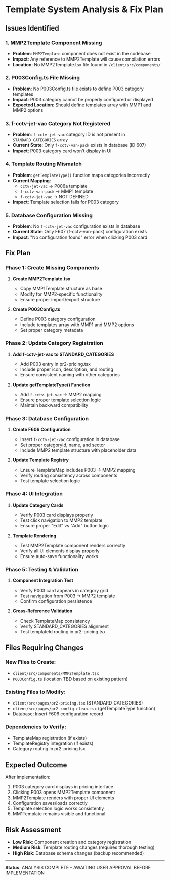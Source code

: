 # Template System Analysis & Fix Plan

## Issues Identified

### 1. MMP2Template Component Missing
- **Problem**: `MMP2Template` component does not exist in the codebase
- **Impact**: Any reference to MMP2Template will cause compilation errors
- **Location**: No MMP2Template.tsx file found in `/client/src/components/`

### 2. P003Config.ts File Missing
- **Problem**: No P003Config.ts file exists to define P003 category templates
- **Impact**: P003 category cannot be properly configured or displayed
- **Expected Location**: Should define templates array with MMP1 and MMP2 options

### 3. f-cctv-jet-vac Category Not Registered
- **Problem**: `f-cctv-jet-vac` category ID is not present in `STANDARD_CATEGORIES` array
- **Current State**: Only `f-cctv-van-pack` exists in database (ID 607)
- **Impact**: P003 category card won't display in UI

### 4. Template Routing Mismatch  
- **Problem**: `getTemplateType()` function maps categories incorrectly
- **Current Mapping**: 
  - `cctv-jet-vac` → P006a template
  - `f-cctv-van-pack` → MMP1 template
  - `f-cctv-jet-vac` → NOT DEFINED
- **Impact**: Template selection fails for P003 category

### 5. Database Configuration Missing
- **Problem**: No `f-cctv-jet-vac` configuration exists in database
- **Current State**: Only F607 (f-cctv-van-pack) configuration exists
- **Impact**: "No configuration found" error when clicking P003 card

## Fix Plan

### Phase 1: Create Missing Components
1. **Create MMP2Template.tsx**
   - Copy MMP1Template structure as base
   - Modify for MMP2-specific functionality
   - Ensure proper import/export structure

2. **Create P003Config.ts** 
   - Define P003 category configuration
   - Include templates array with MMP1 and MMP2 options
   - Set proper category metadata

### Phase 2: Update Category Registration
1. **Add f-cctv-jet-vac to STANDARD_CATEGORIES**
   - Add P003 entry in pr2-pricing.tsx
   - Include proper icon, description, and routing
   - Ensure consistent naming with other categories

2. **Update getTemplateType() Function**
   - Add `f-cctv-jet-vac` → MMP2 mapping
   - Ensure proper template selection logic
   - Maintain backward compatibility

### Phase 3: Database Configuration
1. **Create F606 Configuration**
   - Insert `f-cctv-jet-vac` configuration in database
   - Set proper categoryId, name, and sector
   - Include MMP2 template structure with placeholder data

2. **Update Template Registry**
   - Ensure TemplateMap includes P003 → MMP2 mapping
   - Verify routing consistency across components
   - Test template selection logic

### Phase 4: UI Integration
1. **Update Category Cards**
   - Verify P003 card displays properly
   - Test click navigation to MMP2 template
   - Ensure proper "Edit" vs "Add" button logic

2. **Template Rendering**
   - Test MMP2Template component renders correctly
   - Verify all UI elements display properly
   - Ensure auto-save functionality works

### Phase 5: Testing & Validation
1. **Component Integration Test**
   - Verify P003 card appears in category grid
   - Test navigation from P003 → MMP2 template
   - Confirm configuration persistence

2. **Cross-Reference Validation**
   - Check TemplateMap consistency
   - Verify STANDARD_CATEGORIES alignment
   - Test templateId routing in pr2-pricing.tsx

## Files Requiring Changes

### New Files to Create:
- `client/src/components/MMP2Template.tsx`
- `P003Config.ts` (location TBD based on existing pattern)

### Existing Files to Modify:
- `client/src/pages/pr2-pricing.tsx` (STANDARD_CATEGORIES)
- `client/src/pages/pr2-config-clean.tsx` (getTemplateType function)
- Database: Insert F606 configuration record

### Dependencies to Verify:
- TemplateMap registration (if exists)
- TemplateRegistry integration (if exists)
- Category routing in pr2-pricing.tsx

## Expected Outcome
After implementation:
1. P003 category card displays in pricing interface
2. Clicking P003 opens MMP2Template component
3. MMP2Template renders with proper UI elements
4. Configuration saves/loads correctly
5. Template selection logic works consistently
6. MM1Template remains visible and functional

## Risk Assessment
- **Low Risk**: Component creation and category registration
- **Medium Risk**: Template routing changes (requires thorough testing)
- **High Risk**: Database schema changes (backup recommended)

---
**Status**: ANALYSIS COMPLETE - AWAITING USER APPROVAL BEFORE IMPLEMENTATION